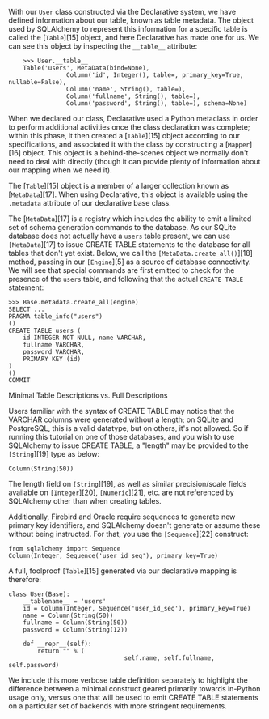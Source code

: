 With our `User` class constructed via the Declarative system, we have defined information about our table, known as table metadata. The object used by SQLAlchemy to represent this information for a specific table is called the [`Table`][15] object, and here Declarative has made one for us. We can see this object by inspecting the `__table__` attribute:
    
```    
    >>> User.__table__ 
    Table('users', MetaData(bind=None),
                Column('id', Integer(), table=, primary_key=True, nullable=False),
                Column('name', String(), table=),
                Column('fullname', String(), table=),
                Column('password', String(), table=), schema=None)
```

When we declared our class, Declarative used a Python metaclass in order to perform additional activities once the class declaration was complete; within this phase, it then created a [`Table`][15] object according to our specifications, and associated it with the class by constructing a [`Mapper`][16] object. This object is a behind-the-scenes object we normally don't need to deal with directly (though it can provide plenty of information about our mapping when we need it).

The [`Table`][15] object is a member of a larger collection known as [`MetaData`][17]. When using Declarative, this object is available using the `.metadata` attribute of our declarative base class.

The [`MetaData`][17] is a registry which includes the ability to emit a limited set of schema generation commands to the database. As our SQLite database does not actually have a `users` table present, we can use `[MetaData`][17] to issue CREATE TABLE statements to the database for all tables that don't yet exist. Below, we call the `[MetaData.create_all()`][18] method, passing in our `[Engine`][5] as a source of database connectivity. We will see that special commands are first emitted to check for the presence of the `users` table, and following that the actual `CREATE TABLE` statement:
    
```    
>>> Base.metadata.create_all(engine)
SELECT ...
PRAGMA table_info("users")
()
CREATE TABLE users (
    id INTEGER NOT NULL, name VARCHAR,
    fullname VARCHAR,
    password VARCHAR,
    PRIMARY KEY (id)
)
()
COMMIT
```

Minimal Table Descriptions vs. Full Descriptions

Users familiar with the syntax of CREATE TABLE may notice that the VARCHAR columns were generated without a length; on SQLite and PostgreSQL, this is a valid datatype, but on others, it's not allowed. So if running this tutorial on one of those databases, and you wish to use SQLAlchemy to issue CREATE TABLE, a "length" may be provided to the `[String`][19] type as below:

```
Column(String(50))
```

The length field on `[String`][19], as well as similar precision/scale fields available on `[Integer`][20], `[Numeric`][21], etc. are not referenced by SQLAlchemy other than when creating tables.

Additionally, Firebird and Oracle require sequences to generate new primary key identifiers, and SQLAlchemy doesn't generate or assume these without being instructed. For that, you use the `[Sequence`][22] construct:
    
```    
from sqlalchemy import Sequence
Column(Integer, Sequence('user_id_seq'), primary_key=True)
```

A full, foolproof `[Table`][15] generated via our declarative mapping is therefore:
    
```    
class User(Base):
    __tablename__ = 'users'
    id = Column(Integer, Sequence('user_id_seq'), primary_key=True)
    name = Column(String(50))
    fullname = Column(String(50))
    password = Column(String(12))

    def __repr__(self):
        return "" % (
                                self.name, self.fullname, self.password)
```

We include this more verbose table definition separately to highlight the difference between a minimal construct geared primarily towards in-Python usage only, versus one that will be used to emit CREATE TABLE statements on a particular set of backends with more stringent requirements.
